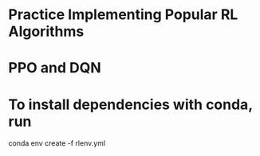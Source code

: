 # Practice Implementing Popular RL Algorithms
# PPO and DQN

# To install dependencies with conda, run
conda env create -f rlenv.yml

